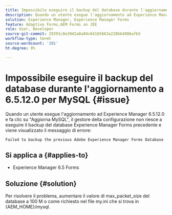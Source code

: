 ```yaml
---
title: Impossibile eseguire il backup del database durante l'aggiornamento a 6.5.12.0 per MySQL.
description: Quando un utente esegue l'aggiornamento ad Experience Manager 6.5.12.0 e fa clic su "Aggiorna MySQL", il gestore della configurazione non riesce a eseguire il backup del database Experience Manager Forms precedente.
solution: Experience Manager, Experience Manager Forms
feature: Adaptive Forms,AEM Forms on JEE
role: User, Developer
source-git-commit: 29391c8e3042a8a04c64165663a228bb4886afb5
workflow-type: tm+mt
source-wordcount: '101'
ht-degree: 0%

---
```


# Impossibile eseguire il backup del database durante l&#39;aggiornamento a 6.5.12.0 per MySQL {#issue}

Quando un utente esegue l&#39;aggiornamento ad Experience Manager 6.5.12.0 e fa clic su &quot;Aggiorna MySQL&quot;, il gestore della configurazione non riesce a eseguire il backup del database Experience Manager Forms precedente e viene visualizzato il messaggio di errore:

`Failed to backup the previous Adobe Experience Manager Forms Database`


## Si applica a {#applies-to}

* Experience Manager 6.5 Forms

## Soluzione {#solution}

Per risolvere il problema, aumentare il valore di max_packet_size del database a 100 M o come richiesto nel file my.ini che si trova in {AEM_HOME}/mysql.
